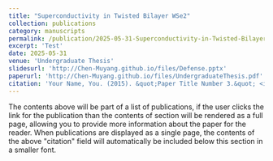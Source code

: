 ```yaml
---
title: "Superconductivity in Twisted Bilayer WSe2"
collection: publications
category: manuscripts
permalink: /publication/2025-05-31-Superconductivity-in-Twisted-Bilayer-WSe2
excerpt: 'Test'
date: 2025-05-31
venue: 'Undergraduate Thesis'
slidesurl: 'http://Chen-Muyang.github.io/files/Defense.pptx'
paperurl: 'http://Chen-Muyang.github.io/files/UndergraduateThesis.pdf'
citation: 'Your Name, You. (2015). &quot;Paper Title Number 3.&quot; <i>Journal 1</i>. 1(3).'
---
```


The contents above will be part of a list of publications, if the user clicks the link for the publication than the contents of section will be rendered as a full page, allowing you to provide more information about the paper for the reader. When publications are displayed as a single page, the contents of the above "citation" field will automatically be included below this section in a smaller font.
